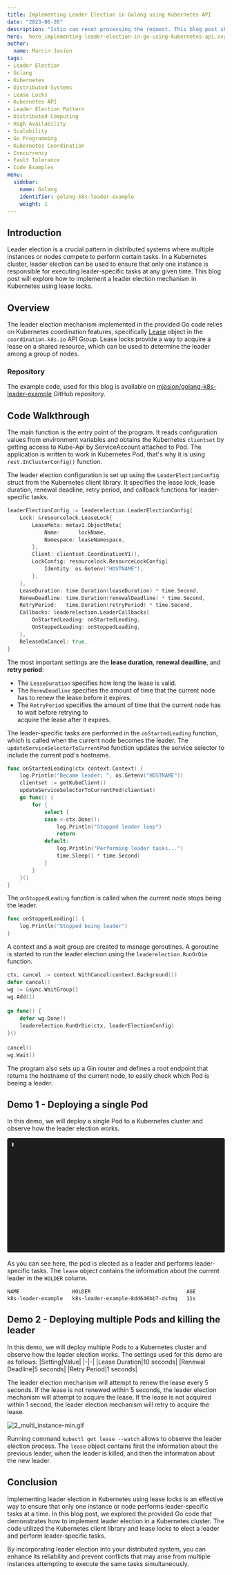 ```yaml
---
title: Implementing Leader Election in Golang using Kubernetes API
date: "2023-06-26"
description: "Istio can reset processing the request. This blog post shows how to analyze the issue if logs does not help"
hero:  hero_implementing-leader-election-in-go-using-kubernetes-api.svg
author:
  name: Marcin Jasion
tags:
- Leader Election
- Golang
- Kubernetes
- Distributed Systems
- Lease Locks
- Kubernetes API
- Leader Election Pattern
- Distributed Computing
- High Availability
- Scalability
- Go Programming
- Kubernetes Coordination
- Concurrency
- Fault Tolerance
- Code Examples
menu:
  sidebar:
    name: Golang
    identifier: golang-k8s-leader-example
    weight: 1
---
```



## Introduction

Leader election is a crucial pattern in distributed systems where multiple instances or nodes compete
to perform certain tasks. In a Kubernetes cluster, leader election can be used to ensure that only 
one instance is responsible for executing leader-specific tasks at any given time. This blog post will 
explore how to implement a leader election mechanism in Kubernetes using lease locks.

## Overview

The leader election mechanism implemented in the provided Go code relies on Kubernetes coordination 
features, specifically [Lease](https://kubernetes.io/docs/reference/kubernetes-api/cluster-resources/lease-v1/) 
object in the `coordination.k8s.io` API Group. Lease locks provide a way to acquire a lease on a shared resource, 
which can be used to determine the leader among a group of nodes.

### Repository

The example code, used for this blog is available on [mjasion/golang-k8s-leader-example](https://github.com/mjasion/golang-k8s-leader-example) GitHub repository.

## Code Walkthrough


The main function is the entry point of the program. It reads configuration values from environment 
variables and obtains the Kubernetes `clientset` by getting access to Kube-Api by ServiceAccount attached to Pod.
The application is written to work in Kubernetes Pod, that's why it is using `rest.InClusterConfig()` function.

The leader election configuration is set up using the `LeaderElectionConfig` struct from the Kubernetes 
client library. It specifies the lease lock, lease duration, renewal deadline, retry period, and callback 
functions for leader-specific tasks.

```go
leaderElectionConfig := leaderelection.LeaderElectionConfig{
    Lock: &resourcelock.LeaseLock{
        LeaseMeta: metav1.ObjectMeta{
            Name:      lockName,
            Namespace: leaseNamespace,
        },
        Client: clientset.CoordinationV1(),
        LockConfig: resourcelock.ResourceLockConfig{
            Identity: os.Getenv("HOSTNAME"),
        },
    },
    LeaseDuration: time.Duration(leaseDuration) * time.Second,
    RenewDeadline: time.Duration(renewalDeadline) * time.Second,
    RetryPeriod:   time.Duration(retryPeriod) * time.Second,
    Callbacks: leaderelection.LeaderCallbacks{
        OnStartedLeading: onStartedLeading,
        OnStoppedLeading: onStoppedLeading,
    },
    ReleaseOnCancel: true,
}
```

The most important settings are the **lease duration**, **renewal deadline**, and **retry period**:
* The `LeaseDuration` specifies how long the lease is valid. 
* The `RenewDeadline` specifies the amount 
  of time that the current node has to renew the lease before it expires. 
* The `RetryPeriod` specifies the amount of time that the current node has to wait before retrying to  
  acquire the lease after it expires.

The leader-specific tasks are performed in the `onStartedLeading` function, which is called 
when the current node becomes the leader. The `updateServiceSelectorToCurrentPod` function updates the 
service selector to include the current pod's hostname.
```go
func onStartedLeading(ctx context.Context) {
	log.Println("Became leader: ", os.Getenv("HOSTNAME"))
	clientset := getKubeClient()
	updateServiceSelectorToCurrentPod(clientset)
	go func() {
		for {
			select {
			case <-ctx.Done():
				log.Println("Stopped leader loop")
				return
			default:
				log.Println("Performing leader tasks...")
				time.Sleep(1 * time.Second)
			}
		}
	}()
}
```
The `onStoppedLeading` function is called when the current node stops being the leader.
```go
func onStoppedLeading() {
	log.Println("Stopped being leader")
}
```

A context and a wait group are created to manage goroutines. A goroutine is started to run the leader
election using the `leaderelection.RunOrDie` function.

```go
ctx, cancel := context.WithCancel(context.Background())
defer cancel()
wg := &sync.WaitGroup{}
wg.Add(1)

go func() {
    defer wg.Done()
	leaderelection.RunOrDie(ctx, leaderElectionConfig)
}()

cancel()
wg.Wait()
```

The program also sets up a Gin router and defines a root endpoint that returns the hostname of the
current node, to easily check which Pod is beeing a leader.


## Demo 1 - Deploying a single Pod

In this demo, we will deploy a single Pod to a Kubernetes cluster and observe how the leader election works.

![Single Pod_Example](./1_log_and_lease-min.gif)

As you can see here, the pod is elected as a leader and performs leader-specific tasks. The `lease` object
contains the information about the current leader in the `HOLDER` column.

```shell
NAME                 HOLDER                               AGE
k8s-leader-example   k8s-leader-example-8dd646bb7-dsfmq   11s
```

## Demo 2 - Deploying multiple Pods and killing the leader

In this demo, we will deploy multiple Pods to a Kubernetes cluster and observe how the leader election works.
The settings used for this demo are as follows:
|Setting|Value|
|-|-|
|Lease Duration|10 seconds|
|Renewal Deadline|5 seconds|
|Retry Period|1 seconds|

The leader election mechanism will attempt to renew the lease every 5 seconds. If the lease is not renewed
within 5 seconds, the leader election mechanism will attempt to acquire the lease. If the lease is not acquired
within 1 second, the leader election mechanism will retry to acquire the lease.

![2_multi_instance-min.gif](2_multi_instance-min.gif)

Running command `kubectl get lease --watch` allows to observe the leader election process. The `lease` object
contains first the information about the previous leader, when the leader is killed, and then the information
about the new leader.



## Conclusion

Implementing leader election in Kubernetes using lease locks is an effective way to ensure that only 
one instance or node performs leader-specific tasks at a time. In this blog post, we explored the provided 
Go code that demonstrates how to implement leader election in a Kubernetes cluster. The code utilized the 
Kubernetes client library and lease locks to elect a leader and perform leader-specific tasks.

By incorporating leader election into your distributed system, you can enhance its reliability and prevent 
conflicts that may arise from multiple instances attempting to execute the same tasks simultaneously.
